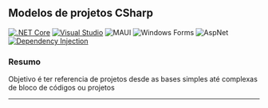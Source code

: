 ## Modelos de projetos <codigos> CSharp

[![.NET Core](https://img.shields.io/badge/.NET%20Core-orange.svg)](https://dotnet.microsoft.com)
[![Visual Studio](https://img.shields.io/badge/Visual%20Studio%202022-purple.svg)](https://visualstudio.microsoft.com/)
![MAUI](https://img.shields.io/badge/Maui-blue.svg)
![Windows Forms](https://img.shields.io/badge/WindowsForms-blue.svg)
![AspNet](https://img.shields.io/badge/AspNet-blue.svg)
[![Dependency Injection](https://img.shields.io/badge/Simple%20Injector-blueviolet.svg)](https://simpleinjector.org/)


### Resumo

Objetivo é ter referencia de projetos desde as bases simples até complexas de bloco de códigos ou projetos

---
